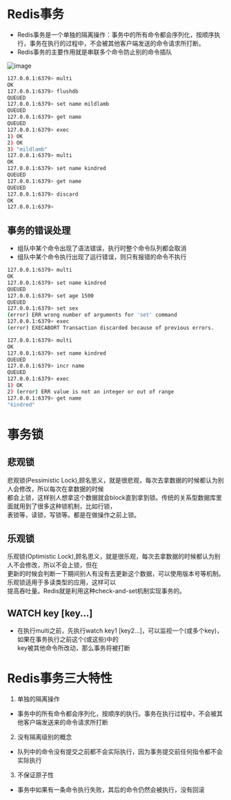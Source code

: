 # Redis事务
- Redis事务是一个单独的隔离操作：事务中的所有命令都会序列化，按顺序执行，事务在执行的过程中，不会被其他客户端发送的命令请求所打断。
- Redis事务的主要作用就是串联多个命令防止别的命令插队

![image](https://user-images.githubusercontent.com/92672384/179639596-1904feb7-4120-4b8a-b150-05eb660ec5b3.png)

```bash
127.0.0.1:6379> multi
OK
127.0.0.1:6379> flushdb
QUEUED
127.0.0.1:6379> set name mildlamb
QUEUED
127.0.0.1:6379> get name
QUEUED
127.0.0.1:6379> exec
1) OK
2) OK
3) "mildlamb"
127.0.0.1:6379> multi
OK
127.0.0.1:6379> set name kindred
QUEUED
127.0.0.1:6379> get name
QUEUED
127.0.0.1:6379> discard
OK
127.0.0.1:6379> 
```

## 事务的错误处理
- 组队中某个命令出现了语法错误，执行时整个命令队列都会取消
- 组队中某个命令执行出现了运行错误，则只有报错的命令不执行

```bash
127.0.0.1:6379> multi
OK
127.0.0.1:6379> set name kindred
QUEUED
127.0.0.1:6379> set age 1500
QUEUED
127.0.0.1:6379> set sex
(error) ERR wrong number of arguments for 'set' command
127.0.0.1:6379> exec
(error) EXECABORT Transaction discarded because of previous errors.
```
```bash
127.0.0.1:6379> multi
OK
127.0.0.1:6379> set name kindred
QUEUED
127.0.0.1:6379> incr name
QUEUED
127.0.0.1:6379> exec
1) OK
2) (error) ERR value is not an integer or out of range
127.0.0.1:6379> get name
"kindred"
```

# 事务锁
## 悲观锁
悲观锁(Pessimistic Lock),顾名思义，就是很悲观，每次去拿数据的时候都认为别人会修改，所以每次在拿数据的时候  
都会上锁，这样别人想拿这个数据就会block直到拿到锁。传统的关系型数据库里面就用到了很多这种锁机制，比如行锁，  
表锁等，读锁，写锁等。都是在做操作之前上锁。

## 乐观锁
乐观锁(Optimistic Lock),顾名思义，就是很乐观，每次去拿数据的时候都认为别人不会修改，所以不会上锁，但在  
更新的时候会判断一下期间别人有没有去更新这个数据，可以使用版本号等机制。乐观锁适用于多读类型的应用，这样可以  
提高吞吐量。Redis就是利用这种check-and-set机制实现事务的。

## WATCH key [key...]
- 在执行multi之前，先执行watch key1 [key2...]，可以监视一个(或多个key)，如果在事务执行之前这个(或这些)中的  
  key被其他命令所改动，那么事务将被打断
  
# Redis事务三大特性
1. 单独的隔离操作
  - 事务中的所有命令都会序列化，按顺序的执行。事务在执行过程中，不会被其他客户端发送来的命令请求所打断
2. 没有隔离级别的概念
  - 队列中的命令没有提交之前都不会实际执行，因为事务提交前任何指令都不会实际执行
3. 不保证原子性
  - 事务中如果有一条命令执行失败，其后的命令仍然会被执行，没有回滚
